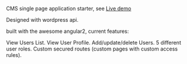 CMS single page application starter, see [Live demo](http://cms.murhafsousli.com/)

Designed with wordpress api.

built with the awesome angular2, current features:

View Users List.
View User Profile.
Add/update/delete Users.
5 different user roles.
Custom secured routes (custom pages with custom access rules).

